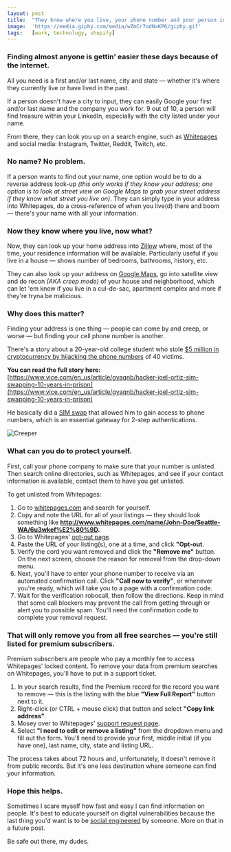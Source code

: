 ```yaml
---
layout: post
title:  "They know where you live, your phone number and your person information 👨‍💻"
image:  'https://media.giphy.com/media/wZmCr7odNxKP6/giphy.gif'
tags:   [work, technology, shopify]
---
```


### Finding almost anyone is gettin' easier these days because of the internet.

All you need is a first and/or last name, city and state — whether it's where they currently live or have lived in the past.

If a person doesn't have a city to input, they can easily Google your first and/or last name and the company you work for. 9 out of 10, a person will find treasure within your LinkedIn, especially with the city listed under your name.

From there, they can look you up on a search engine, such as [Whitepages](https://www.whitepages.com/) and social media: Instagram, Twitter, Reddit, Twitch, etc.

### No name? No problem.
If a person wants to find out your name, one option would be to do a reverse address look-up *(this only works if they know your address; one option is to look at street view on Google Maps to grab your street address if they know what street you live on)*. They can simply type in your address into Whitepages, do a cross-reference of when you live(d) there and boom — there's your name with all your information.

### Now they know where you live, now what?
Now, they can look up your home address into [Zillow](https://www.zillow.com/) where, most of the time, your residence information will be available. Particularly useful if you live in a house — shows number of bedrooms, bathrooms, history, etc.

They can also look up your address on [Google Maps](https://www.google.com/maps), go into satellite view and do recon *(AKA creep mode)* of your house and neighborhood, which can let 'em know if you live in a cul-de-sac, apartment complex and more if they're tryna be malicious.

### Why does this matter?
Finding your address is one thing — people can come by and creep, or worse — but finding your cell phone number is another.

There's a story about a 20-year-old college student who stole [$5 million in cryptocurrency by hijacking the phone numbers](https://www.vice.com/en_us/article/gyaqnb/hacker-joel-ortiz-sim-swapping-10-years-in-prison) of 40 victims.

**You can read the full story here:**  
[https://www.vice.com/en_us/article/gyaqnb/hacker-joel-ortiz-sim-swapping-10-years-in-prison](https://www.vice.com/en_us/article/gyaqnb/hacker-joel-ortiz-sim-swapping-10-years-in-prison)

He basically did a [SIM swap](https://www.vice.com/en_us/article/vbqax3/hackers-sim-swapping-steal-phone-numbers-instagram-bitcoin) that allowed him to gain access to phone numbers, which is an essential gateway for 2-step authentications.

![Creeper](https://media.giphy.com/media/QvEGdxylSLTk4/giphy.gif)

### What can you do to protect yourself.
First, call your phone company to make sure that your number is unlisted. Then search online directories, such as Whitepages, and see if your contact information is available, contact them to have you get unlisted.

To get unlisted from Whitepages:

1. Go to [whitepages.com](https://www.whitepages.com/) and search for yourself.
2. Copy and note the URL for all of your listings — they should look something like **http://www.whitepages.com/name/John-Doe/Seattle-WA/6u3wkef%E2%80%9D.**
3. Go to Whitepages' [opt-out page](https://www.whitepages.com/suppression_requests).
4. Paste the URL of your listing(s), one at a time, and click **"Opt-out**.
5. Verify the cord you want removed and click the **"Remove me"** button. On the next screen, choose the reason for removal from the drop-down menu.
6. Next, you'll have to enter your phone number to receive via an automated confirmation call. Click **"Call now to verify"**, or whenever you're ready, which will take you to a page with a confirmation code.
7. Wait for the verification robocall, then follow the directions. Keep in mind that some call blockers may prevent the call from getting through or alert you to possible spam. You'll need the confirmation code to complete your removal request.

### That will only remove you from all free searches — you're still listed for premium subscribers.

Premium subscribers are people who pay a monthly fee to access Whitepages' locked content. To remove your data from premium searches on Whitepages, you'll have to put in a support ticket.

1. In your search results, find the Premium record for the record you want to remove — this is the listing with the blue **"View Full Report"** button next to it.
2. Right-click (or CTRL + mouse click) that button and select **"Copy link address"**.
3. Mosey over to Whitepages' [support request page](https://support.whitepages.com/hc/en-us/requests/new).
4. Select **"I need to edit or remove a listing"** from the dropdown menu and fill out the form. You'll need to provide your first, middle initial (if you have one), last name, city, state and listing URL.

The process takes about 72 hours and, unfortunately, it doesn't remove it from public records. But it's one less destination where someone can find your information.

### Hope this helps.
Sometimes I scare myself how fast and easy I can find information on people. It's best to educate yourself on digital vulnerabilities because the last thing you'd want is to be [social engineered](https://www.imperva.com/learn/application-security/social-engineering-attack/) by someone. More on that in a future post.

Be safe out there, my dudes.